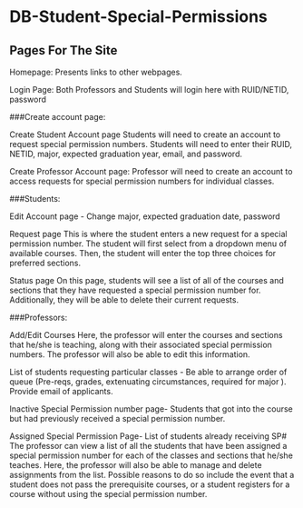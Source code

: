 DB-Student-Special-Permissions
==============================

Pages For The Site
------------------

Homepage: Presents links to other webpages.

Login Page: Both Professors and Students will login here with RUID/NETID, password

###Create account page:

Create Student Account page
Students will need to create an account to request special permission numbers. Students will need to enter their RUID, NETID, major, expected graduation year, email, and password.

Create Professor Account page: Professor will need to create an account to access requests for special permission numbers for individual classes. 

###Students:

Edit Account page - Change major, expected graduation date, password

Request page
This is where the student enters a new request for a special permission number. The student will first select from a dropdown menu of available courses. Then, the student will enter the top three choices for preferred sections.

Status page
On this page, students will see a list of all of the courses and sections that they have requested a special permission number for. Additionally, they will be able to delete their current requests.
  

###Professors:

Add/Edit Courses
Here, the professor will enter the courses and sections that he/she is teaching, along with their associated special permission numbers. The professor will also be able to edit this information.

List of students requesting particular classes - Be able to arrange order of queue (Pre-reqs, grades, extenuating circumstances, required for major ). Provide email of applicants. 

Inactive Special Permission number page- Students that got into the course but had previously received a special permission number. 

Assigned Special Permission Page- List of students already receiving SP#
The professor can view a list of all the students that have been assigned a special permission number for each of the classes and sections that he/she teaches. Here, the professor will also be able to manage and delete assignments from the list. Possible reasons to do so include the event that a student does not pass the prerequisite courses, or a student registers for a course without using the special permission number. 

